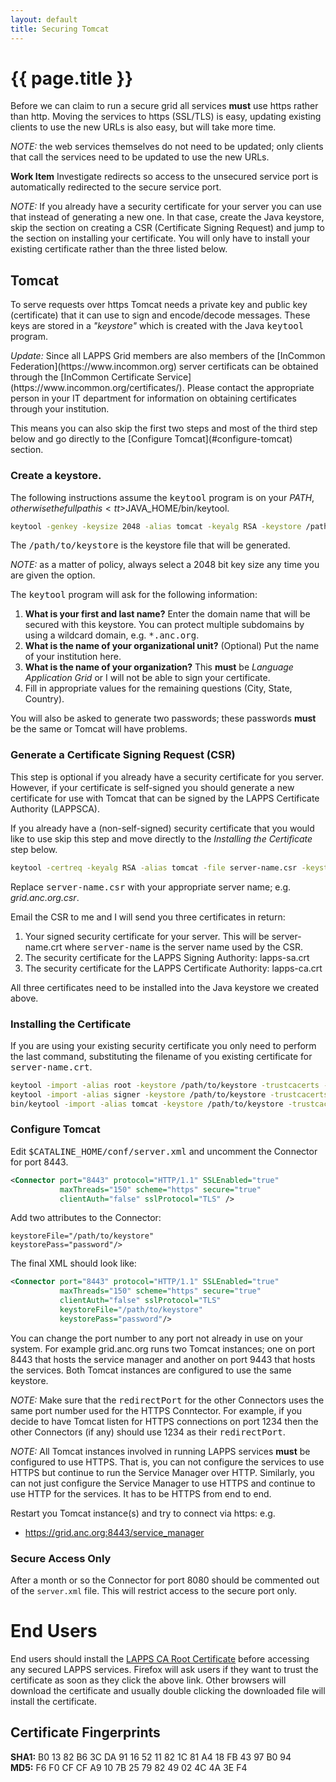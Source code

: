 ```yaml
---
layout: default
title: Securing Tomcat
---
```


# {{ page.title }}

Before we can claim to run a secure grid all services **must** use https rather than 
http.  Moving the services to https (SSL/TLS) is easy, updating existing clients to use 
the new URLs is also easy, but will take more time.

<div class="note">
<p>
<em>NOTE:</em> the web services themselves do not need to be updated; only 
clients that call the services need to be updated to use the new URLs.
</p>
<p>
<strong>Work Item</strong> Investigate redirects so access to the unsecured service port is 
automatically redirected to the secure service port.
</p>
</div>

<div class="note">
<em>NOTE:</em> If you already have a security certificate for your server 
you can use that instead of generating a new one. In that case, create the Java keystore, skip
the section on creating a CSR (Certificate Signing Request) and jump to the section on
installing your certificate.  You will only have to install your existing certificate rather 
than the three listed below.
</div>

## Tomcat

To serve requests over https Tomcat needs a private key and public key (certificate) that 
it can use to sign and encode/decode messages.  These keys are stored in a *"keystore"* 
which is created with the Java <tt>keytool</tt> program.

<div class="note">
<p><em>Update:</em> Since all LAPPS Grid members are also members of the [InCommon Federation](https://www.incommon.org) server certificats can be obtained through the [InCommon Certificate Service](https://www.incommon.org/certificates/).  Please contact the appropriate person in your IT department for information on obtaining certificates through your institution.
</p>
<p>This means you can also skip the first two steps and most of the third step below and go directly to the [Configure Tomcat](#configure-tomcat) section.
</p>
</div>

### Create a keystore.  

The following instructions assume the <tt>keytool</tt> program is on your $PATH, 
otherwise the full path is <tt>$JAVA_HOME/bin/keytool</tt>. 

```bash
keytool -genkey -keysize 2048 -alias tomcat -keyalg RSA -keystore /path/to/keystore
```

The <tt>/path/to/keystore</tt> is the keystore file that will be generated.

<div class="note">
<em>NOTE:</em> as a matter of policy, always select a 2048 bit key size
any time you are given the option.
</div>

The <tt>keytool</tt> program will ask for the following information:

1. **What is your first and last name?** Enter the domain name that will be secured with
this keystore.  You can protect multiple subdomains by using a wildcard domain, e.g. <tt>*.anc.org</tt>.
1. **What is the name of your organizational unit?** (Optional) Put the name of your
institution here.
1. **What is the name of your organization?** This **must** be *Language Application Grid*
or I will not be able to sign your certificate.
1. Fill in appropriate values for the remaining questions (City, State, Country).

You will also be asked to generate two passwords;
these passwords **must** be the same or Tomcat will have problems.

### Generate a Certificate Signing Request (CSR)

This step is optional if you already have a security certificate for you server.  However,
if your certificate is self-signed you should generate a new certificate for use with Tomcat
that can be signed by the LAPPS Certificate Authority (LAPPSCA).

If you already have a (non-self-signed) security certificate that you would like to use
skip this step and move directly to the *Installing the Certificate* step below.

```bash
keytool -certreq -keyalg RSA -alias tomcat -file server-name.csr -keystore /path/to/keystore
```

Replace <tt>server-name.csr</tt> with your appropriate server name; e.g. *grid.anc.org.csr*.

Email the CSR to me and I will send you three certificates in return:

1. Your signed security certificate for your server. This will be server-name.crt where
<tt>server-name</tt> is the server name used by the CSR.
1. The security certificate for the LAPPS Signing Authority: lapps-sa.crt
1. The security certificate for the LAPPS Certificate Authority: lapps-ca.crt

All three certificates need to be installed into the Java keystore we created above.

### Installing the Certificate

If you are using your existing security certificate you only need to perform the last command,
substituting the filename of you existing certificate for <tt>server-name.crt</tt>.

```bash
keytool -import -alias root -keystore /path/to/keystore -trustcacerts -file lapps-ca.crt
keytool -import -alias signer -keystore /path/to/keystore -trustcacerts -file lapps-sa.crt
bin/keytool -import -alias tomcat -keystore /path/to/keystore -trustcacerts -file server-name.crt
```

### Configure Tomcat

Edit <tt>$CATALINE_HOME/conf/server.xml</tt> and uncomment the Connector for port 8443. 

```xml
<Connector port="8443" protocol="HTTP/1.1" SSLEnabled="true"
		   maxThreads="150" scheme="https" secure="true"
		   clientAuth="false" sslProtocol="TLS" />
```

Add two attributes to the Connector:

```
keystoreFile="/path/to/keystore"
keystorePass="password"/>
```

The final XML should look like:

```xml
<Connector port="8443" protocol="HTTP/1.1" SSLEnabled="true"
		   maxThreads="150" scheme="https" secure="true"
		   clientAuth="false" sslProtocol="TLS" 
		   keystoreFile="/path/to/keystore"
		   keystorePass="password"/>
```

You can change the port number to any port not already in use on your system.  For example grid.anc.org runs
two Tomcat instances; one on port 8443 that hosts the service manager and another on port
9443 that hosts the services. Both Tomcat instances are configured to use the same keystore.

<div class="note">
<p><em>NOTE:</em> Make sure that the <tt>redirectPort</tt> for the other
Connectors uses the same port number used for the HTTPS Conntector. For example, if you decide
to have Tomcat listen for HTTPS connections on port 1234 then the other Connectors (if any)
should use 1234 as their <tt>redirectPort</tt>.</p>

<p>
<em>NOTE:</em> All Tomcat instances involved in running LAPPS services <strong>must</strong> be
configured to use HTTPS.  That is, you can not configure the services to use HTTPS but continue
to run the Service Manager over HTTP.  Similarly, you can not just configure the Service
Manager to use HTTPS and continue to use HTTP for the services.  It has to be HTTPS from end 
to end.
</p>
</div>

Restart you Tomcat instance(s) and try to connect via https: e.g.
* https://grid.anc.org:8443/service_manager

### Secure Access Only

After a month or so the Connector for port 8080 should be commented out of the `server.xml`
file.  This will restrict access to the secure port only.

# End Users

End users should install the [LAPPS CA Root Certificate](http://www.anc.org/downloads/lapps-ca.crt)
 before accessing any secured LAPPS services. Firefox will ask users if they want to trust 
 the certificate as soon as they click the above link.  Other browsers will download the certificate
 and usually double clicking the downloaded file will install the certificate.

## Certificate Fingerprints

**SHA1:** B0 13 82 B6 3C DA 91 16 52 11 82 1C 81 A4 18 FB 43 97 B0 94<br/>
**MD5:** F6 F0 CF CF A9 10 7B 25 79 82 49 02 4C 4A 3E F4
